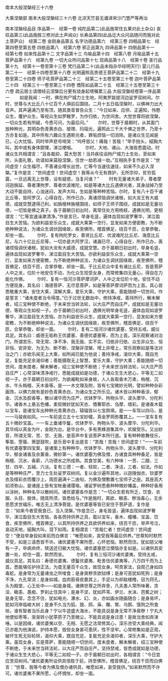 <!-- { "loadSidebar": true } -->
南本大般涅槃经三十六卷


大乘涅槃部
南本大般涅槃经三十六卷
北凉天竺昙无谶译宋沙门慧严等再治


南本涅槃经品目
序品第一　经第一卷
纯陀品第二(此品施常住五果对此土杂众)
哀叹品第三(此品施胜三修对此土声闻众)
长寿品第四(此品讫大众问品随问而施对此土菩萨众)　经第二卷
金刚身品第五
名字功德品第六　经第三卷
四相品第七　经第四卷至第五卷
四依品第八　经第六卷
邪正品第九
四谛品第十
四倒品第十一　经第七卷
如来性品第十二
文字品第十三
鸟喻品第十四　经第八卷
月喻品第十五
菩萨品第十六　经第九卷
一切大众所问品第十七
现病品第十八　经第十卷
圣行品第十九　经第十一卷至第十三卷
梵行品第二十(此品末指杂华经明天行)
婴儿行品第二十一　经第十四卷至第十八卷
光明遍照高贵德王菩萨品第二十二　经第十九卷至第二十四卷
师子吼菩萨品第二十三　经第二十五卷至第三十卷
迦叶菩萨品第二十四　经第三十一卷至第三十四卷
憍陈如品第二十五　经第三十五卷至第三十六卷
疏云居士请僧经云涅槃后分更有烧身起塔嘱累三品
大般涅槃经卷第一序品第一
　　如是我闻：一时，佛在拘尸城力士生地，阿夷罗跋提河边娑罗双树间。尔时，世尊与大比丘八十亿百千人俱前后围绕。二月十五日临涅槃时，以佛神力出大音声。其声遍满乃至有顶，随其类音普告众生：“今日如来、应供、正遍知，怜愍众生，覆护众生，等视众生如罗睺罗，为作归依，为世间舍。大觉世尊将欲涅槃，一切众生若有所疑，今悉可问，为最后问。”
　　尔时，世尊于晨朝时，从其面门放种种光，其明杂色青黄赤白、玻瓈、玛瑙光，遍照此三千大千佛之世界，乃至十方亦复如是。其中所有六趣众生遇斯光者，罪垢烦恼一切消除。是诸众生见闻是已，心大忧恼，同时举声悲号啼哭：“呜呼慈父！痛哉！苦哉！”举手拍头，槌胸大叫，其中或有身体颤慄，涕泣哽咽。
　　尔时，大地、诸山、大海皆悉震动。时诸众生共相谓言：“且各裁抑，莫大愁苦！当共疾往诣拘尸城力士生处，至如来所，头面礼敬，劝请如来莫般涅槃，住世一劫若减一劫。”互相执手复作是言：“世间虚空！众生福尽，不善诸业增长出世。仁等今当速往速往，如来不久必入涅槃。”复作是言：“世间虚空！世间虚空！我等从今无有救护，无所宗仰，贫穷孤露，一旦远离无上世尊，设有疑惑，当复问谁？”
　　时有无量诸大弟子，尊者摩诃迦旃延、尊者薄拘罗、尊者优波难陀，如是等诸大比丘遇佛光者，其身战掉乃至大动不能自持，心浊迷闷，发声大叫，生如是等种种苦恼。尔时，复有八十百千诸比丘等，皆阿罗汉，心得自在，所作已办，离诸烦恼调伏诸根，如大龙王有大威德，成就空慧逮得己利，如旃檀林旃檀围绕，如师子王师子围绕，成就如是无量功德，一切皆是佛之真子。各于晨朝日初出时，离常住处方用杨枝，遇佛光明，更相谓言：“仁等宜速澡漱清净。”作是言已，举身毛竖，遍体血现如波罗奢华，涕泣盈目生大苦恼。为欲利益安乐众生，成就大乘第一空行，显发如来方便密教，为不断绝种种说法，为诸众生调伏因缘故，疾至佛所，稽首佛足，绕百千匝，合掌恭敬，却坐一面。
　　尔时，复有拘陀罗女，善贤比丘尼、优波难陀比丘尼、海意比丘尼，与六十亿比丘尼等，一切亦是大阿罗汉，诸漏已尽，心得自在，所作已办，离诸烦恼调伏诸根，犹如大龙有大威德，成就空慧。亦于晨朝日初出时，举身毛竖，遍体血现如波罗奢华，涕泣盈目生大苦恼。亦欲利益安乐众生，成就大乘第一空行，显发如来方便密教，为不断绝种种说法，为诸众生调伏因缘故，疾至佛所，稽首佛足，绕百千匝，合掌恭敬，却坐一面。于比丘尼众中复有诸比丘尼，皆是菩萨人中之龙，位阶十地安住不动，为化众生现受女身，而常修集四无量心，得自在力能化作佛。
　　尔时，复有一恒河沙菩萨摩诃萨，人中之龙位阶十地，安住不动方便现身。其名曰：海德菩萨、无尽意菩萨，如是等菩萨摩诃萨而为上首。其心皆悉敬重大乘，安住大乘，深解大乘，爱乐大乘，守护大乘，善能随顺一切世间，作是誓言：“诸未度者当令得度。”已于过世无数劫中，修持净戒，善持所行，解未解者，绍三宝种使不断绝，于未来世当转法轮，以大庄严而自庄严，成就如是无量功德，等观众生如视一子。亦于晨朝日初出时，遇佛光明举身毛竖，遍体血现如波罗奢华，涕泣盈目生大苦恼。亦为利益安乐众生，成就大乘第一空行，显发如来方便密教，为不断绝种种说法，为诸众生调伏因缘故，疾至佛所，稽首佛足，绕百千匝，合掌恭敬，却坐一面。
　　尔时，复有二恒河沙诸优婆塞，受持五戒，威仪具足。其名曰：威德无垢称王优婆塞、善德优婆塞等，而为上首。深乐观察诸对治门，所谓苦乐、常无常、净不净、我无我、实不实、归依非归依、众生非众生、恒非恒、安非安、为无为、断不断、涅槃非涅槃、增上非增上，常乐观察如是等法对治之门；亦欲乐闻无上大乘，如所闻已能为他说；善持净戒，渴仰大乘，既自充足，复能充足余渴仰者；善能摄取无上智慧，爱乐大乘，守护大乘；善能随顺一切世间，度未度者，解未解者，绍三宝种使不断绝；于未来世当转法轮，以大庄严而自庄严；心常深味清净戒行，悉能成就如是功德，于诸众生生大悲心，平等无二如视一子。亦于晨朝日初出时，为欲阇毗如来身故，人人各取香木万束，栴檀、沉水、牛头栴檀、天木香等。是一一木文理及附，皆有七宝微妙光明，譬如种种杂彩画饰，以佛力故有是妙色青黄赤白，为诸众生之所乐见。诸木皆以种种香涂，郁金、沉水及胶香等，散以诸华而为庄严，优钵罗华、拘物头华、波头摩华、分陀利华。诸香木上悬五色幡，柔软微妙犹如天衣、憍奢耶衣、刍摩、缯彩。是诸香木载以宝车，是诸宝车出种种光青黄赤白，辕辐皆以七宝厕填。是一一车驾以四马，是一一马骏疾如风。一一车前竖立五十七宝妙幢，真金罗网弥覆其上。一一宝车复有五十微妙宝盖。一一车上垂诸华鬘，优钵罗华、拘物头华、波头摩华、分陀利华。其华纯以真金为叶，金刚为台。是华台中，多有黑蜂游集其中，欢娱受乐。又出妙音，所谓无常、苦、空、无我，是音声中复说菩萨本所行道。复有种种歌舞伎乐，筝笛、箜篌、箫瑟鼓吹，是乐音中复出是言：“苦哉！苦哉！世间虚空！”一一车前有优婆塞擎四宝案，是诸案上有种种华，优钵罗华、拘物头华、波头摩华、分陀利华，郁金诸香及余薰香，微妙第一。诸优婆塞为佛及僧，办诸食具种种备足，皆是栴檀、沉水、香薪，八功德水之所成熟。其食甘美，有六种味：一苦、二醋、三甘、四辛、五碱、六淡。复有三德：一者、轻软，二者、净洁，三者、如法。作如是等种种庄严，至力士生处娑罗双树间。复以金沙遍布其地，以迦陵伽衣、钦婆罗衣及缯彩衣而覆沙上，周匝遍满十二由旬，为佛及僧敷置七宝师子之座。其座高大如须弥山，是诸座上皆有宝帐垂诸璎珞。诸娑罗树悉悬种种微妙幡盖，种种好香用以涂树，种种名华以散树间。诸优婆塞各作是念：“一切众生若有所乏，饮食、衣服、头目、肢体，随其所须，皆悉给与。”作是施时，离欲、瞋恚、秽浊毒心，无余思愿求世福乐，唯志无上清净菩提。是优婆塞等皆已安住于菩萨道，复作是念：“如来今者受我食已，当入涅槃。”作是念已，身毛皆竖，遍体血现如波罗奢华，涕泣盈目生大苦恼，各各赍持供养之具，载以宝车，香木、幢幡、宝盖、饮食，疾至佛所，稽首佛足，以其所持供养之具欲供养如来，绕百千匝，举声号泣，哀动天地，槌胸大叫，泪下如雨。复相谓言：“苦哉仁者！世间虚空！世间虚空！”便自举身投如来前而白佛言：“唯愿如来，哀受我等最后供养。”世尊知时默然不受，如是三请悉皆不许。诸优婆塞不果所愿，心怀悲恼，默然而住。犹如慈父唯有一子，卒病命终，殡送还归极大忧恼，诸优婆塞悲泣懊恼亦复如是。以诸供具安置一处，却住一面，默然而坐。
　　尔时，复有三恒河沙诸优婆夷，受持五戒，威仪具足。其名曰：寿德优婆夷、德鬘优婆夷、毗舍佉优婆夷等，八万四千而为上首。悉能堪任护持正法，为度无量百千众生，故现女身。呵责家法，自观己身如四毒蛇。是身常为无量诸虫之所唼食；是身臭秽贪欲狱缚；是身可恶犹如死狗；是身不净，九孔常流；是身如城，血肉筋骨皮裹其上，手足以为却敌楼橹，目为窍孔，头为殿堂，心王处中——如是身城，诸佛世尊之所弃舍，凡夫愚人常所味著，贪淫、瞋恚、愚痴、罗刹止住其中；是身不坚，犹如芦苇、伊兰、水沫、芭蕉之树；是身无常，念念不住，犹如电光、瀑水、幻、炎，亦如画水随画随合；是身易坏，犹如河岸临峻大树；是身不久当为狐、狼、鸱、枭、雕、鹫、乌鹊、饿狗之所食啖，谁有智者当乐此身？宁以牛迹盛大海水，不能具说是身无常不净臭秽！宁丸大地使如枣等，渐渐转小犹葶苈子乃至微尘，不能具说是身过患！是故当舍如弃涕唾。以是因缘，诸优婆夷以空、无相、无愿之法常修其心，深乐咨受大乘经典，闻已亦能为他演说，护持本愿，毁呰女身甚可患厌，性不坚牢。心常修集如是正观，破坏生死无际轮转，渴仰大乘，既自充足，复能充足余渴仰者，深乐大乘，守护大乘。虽现女身，实是菩萨，善能随顺一切世间，度未度者，解未解者，绍三宝种使不断绝，于未来世当转法轮，以大庄严而自庄严。坚持禁戒，皆悉成就如是功德，于诸众生生大悲心，平等无二如视一子。亦于晨朝日初出时，各相谓言：“今日宜应至双树间。”诸优婆夷所设供具倍胜于前，持至佛所，稽首佛足，绕百千匝而白佛言：“世尊，我等今者为佛及僧办诸供具，唯愿如来，哀受我供。”如来默然而不许可。诸优婆夷不果所愿，心怀惆怅，却坐一面。
